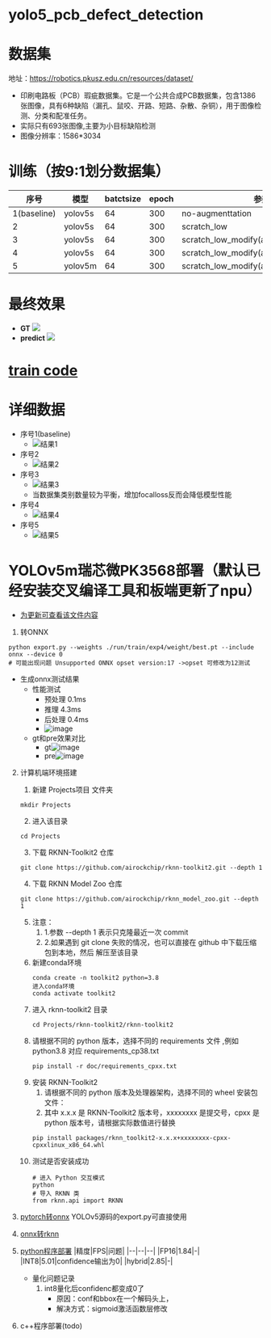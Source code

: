 yolo5_pcb_defect_detection
===
# 数据集
地址：https://robotics.pkusz.edu.cn/resources/dataset/
- 印刷电路板（PCB）瑕疵数据集。它是一个公共合成PCB数据集，包含1386张图像，具有6种缺陷（漏孔、鼠咬、开路、短路、杂散、杂铜），用于图像检测、分类和配准任务。
- 实际只有693张图像,主要为小目标缺陷检测
- 图像分辨率：1586*3034

# 训练（按9:1划分数据集）
|序号|模型|batctsize|epoch|参数配置|mAP50|
|---|---|---|---|---|---|
|1(baseline)|yolov5s|64|300|no-augmenttation|0.781|
|2|yolov5s|64|300|scratch_low|0.912|
|3|yolov5s|64|300|scratch_low_modify(adamw+focalloss+flipud)|0.894|
|4|yolov5s|64|300|scratch_low_modify(adamw+flipud)|0.933|
|5|yolov5m|64|300|scratch_low_modify(adamw+flipud)|**0.967**|
# 最终效果
- **GT**
    ![](./picture/val_batch0_labels.jpg)
- **predict**
    ![](./picture/val_batch0_pred.jpg)

# [train code]()


# 详细数据
- 序号1(baseline)
  - ![结果1](./picture/pcbtain1.png)
- 序号2
  - ![结果2](./picture/pcbtrain2.png)
- 序号3
  - ![结果3](./picture/pcbtrain3.png)
  - 当数据集类别数量较为平衡，增加focalloss反而会降低模型性能
- 序号4
  - ![结果4](./picture/pcbtrain4.png)
- 序号5
  - ![结果5](./picture/pcbtrain5.png)

# YOLOv5m瑞芯微PK3568部署（默认已经安装交叉编译工具和板端更新了npu）
- [为更新可查看该文件内容](../../Data/瑞芯微部署/瑞芯微部署.md#L18)
1. 转ONNX
```
python export.py --weights ./run/train/exp4/weight/best.pt --include onnx --device 0
# 可能出现问题 Unsupported ONNX opset version:17 ->opset 可修改为12测试 
```
- 生成onnx测试结果
    - 性能测试
      - 预处理 0.1ms 
      - 推理   4.3ms
      - 后处理 0.4ms
      - ![image](./picture/pcb_onnx_valresult.png)
    - gt和pre效果对比
      - gt![image](./picture/val_batch2_labels.jpg)
      - pre![image](./picture/val_batch2_pred.jpg)
2. 计算机端环境搭建
    1. 新建 Projects项目 文件夹
    
    ```
    mkdir Projects
    ```
    2. 进入该目录
    ```
    cd Projects
    ```
    3. 下载 RKNN-Toolkit2 仓库
    ```
    git clone https://github.com/airockchip/rknn-toolkit2.git --depth 1
    ```
    4. 下载 RKNN Model Zoo 仓库
    ```
    git clone https://github.com/airockchip/rknn_model_zoo.git --depth 1
    ```
    5. 注意：
       1. 1.参数 --depth 1 表示只克隆最近一次 commit
       2. 2.如果遇到 git clone 失败的情况，也可以直接在 github 中下载压缩包到本地，然后
       解压至该目录
    6. 新建conda环境
        ```
        conda create -n toolkit2 python=3.8
        进入conda环境
        conda activate toolkit2 
        ```
    7. 进入 rknn-toolkit2 目录
        ```
        cd Projects/rknn-toolkit2/rknn-toolkit2
        ```
    8. 请根据不同的 python 版本，选择不同的 requirements 文件 ,例如 python3.8 对应 requirements_cp38.txt 
          ```
          pip install -r doc/requirements_cpxx.txt
          ```
    9. 安装 RKNN-Toolkit2
          1. 请根据不同的 python 版本及处理器架构，选择不同的 wheel 安装包文件：
          2. 其中 x.x.x 是 RKNN-Toolkit2 版本号，xxxxxxxx 是提交号，cpxx 是 python 版本号，请根据实际数值进行替换
        ```
        pip install packages/rknn_toolkit2-x.x.x+xxxxxxxx-cpxx-cpxxlinux_x86_64.whl
        ```
    10. 测试是否安装成功
        ```
        # 进入 Python 交互模式
        python
        # 导入 RKNN 类
        from rknn.api import RKNN
        ```
3. [pytorch转onnx](./files/export.py)
  YOLOv5源码的export.py可直接使用
1. [onnx转rknn](./files/onnx2rknn.py)
2. [python程序部署](./files/pcb_yolov5_rknn_test.py)
   |精度|FPS|问题|
   |--|--|--|
   |FP16|1.84|-|
   |INT8|5.01|confidence输出为0|
   |hybrid|2.85|-|
    - 量化问题记录
      1. int8量化后confidenc都变成0了
          - 原因：conf和bbox在一个解码头上，
          - 解决方式：sigmoid激活函数层修改
3. c++程序部署(todo)